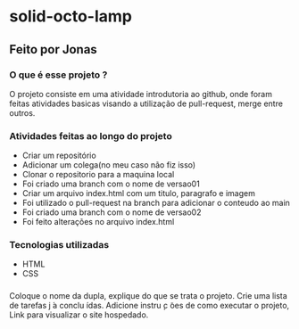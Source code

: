 # solid-octo-lamp
## Feito por Jonas
### O que é esse projeto ?
O projeto consiste em uma atividade introdutoria ao github, onde foram feitas atividades basicas visando a utilização de pull-request, merge entre outros.
### Atividades feitas ao longo do projeto
- Criar um repositório
- Adicionar um colega(no meu caso não fiz isso)
- Clonar o repositorio para a maquina local
- Foi criado uma branch com o nome de versao01
- Criar um arquivo index.html com um titulo, paragrafo e imagem
- Foi utilizado o pull-request na branch para adicionar o conteudo ao main
- Foi criado uma branch com o nome de versao02
- Foi feito alterações no arquivo index.html

### Tecnologias utilizadas
- HTML
- CSS
### 
Coloque o nome da dupla, explique do que se trata o
projeto. Crie uma lista de tarefas j ́a conclu ́ıdas. Adicione instru ̧c ̃oes de como executar o projeto,
Link para visualizar o site hospedado.